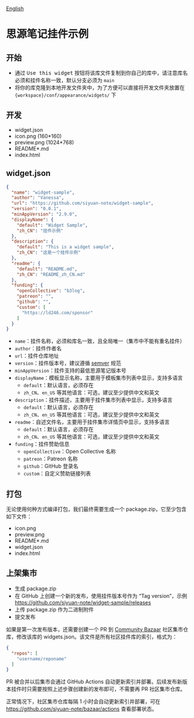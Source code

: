[English](https://github.com/siyuan-note/widget-sample/blob/main/README.md)

# 思源笔记挂件示例

## 开始

* 通过 <kbd>Use this widget</kbd> 按钮将该库文件复制到你自己的库中，请注意库名必须和挂件名称一致，默认分支必须为 `main`
* 将你的库克隆到本地开发文件夹中，为了方便可以直接将开发文件夹放置在 `{workspace}/conf/appearance/widgets/` 下

## 开发

* widget.json
* icon.png (160*160)
* preview.png (1024*768)
* README*.md
* index.html

## widget.json

```json
{
  "name": "widget-sample",
  "author": "Vanessa",
  "url": "https://github.com/siyuan-note/widget-sample",
  "version": "0.0.1",
  "minAppVersion": "2.9.0",
  "displayName": {
    "default": "Widget Sample",
    "zh_CN": "挂件示例"
  },
  "description": {
    "default": "This is a widget sample",
    "zh_CN": "这是一个挂件示例"
  },
  "readme": {
    "default": "README.md",
    "zh_CN": "README_zh_CN.md"
  },
  "funding": {
    "openCollective": "b3log",
    "patreon": "",
    "github": "",
    "custom": [
      "https://ld246.com/sponsor"
    ]
  }
}
```

* `name`：挂件名称，必须和库名一致，且全局唯一（集市中不能有重名挂件）
* `author`：挂件作者名
* `url`：挂件仓库地址
* `version`：挂件版本号，建议遵循 [semver](https://semver.org/lang/zh-CN/) 规范
* `minAppVersion`：挂件支持的最低思源笔记版本号
* `displayName`：模板显示名称，主要用于模板集市列表中显示，支持多语言
    * `default`：默认语言，必须存在
    * `zh_CN`、`en_US` 等其他语言：可选，建议至少提供中文和英文
* `description`：挂件描述，主要用于挂件集市列表中显示，支持多语言
    * `default`：默认语言，必须存在
    * `zh_CN`、`en_US` 等其他语言：可选，建议至少提供中文和英文
* `readme`：自述文件名，主要用于挂件集市详情页中显示，支持多语言
    * `default`：默认语言，必须存在
    * `zh_CN`、`en_US` 等其他语言：可选，建议至少提供中文和英文
* `funding`：挂件赞助信息
    * `openCollective`：Open Collective 名称
    * `patreon`：Patreon 名称
    * `github`：GitHub 登录名
    * `custom`：自定义赞助链接列表

## 打包

无论使用何种方式编译打包，我们最终需要生成一个 package.zip，它至少包含如下文件：

* icon.png
* preview.png
* README*.md
* widget.json
* index.html

## 上架集市

* 生成 package.zip
* 在 GitHub 上创建一个新的发布，使用挂件版本号作为 “Tag
  version”，示例 https://github.com/siyuan-note/widget-sample/releases
* 上传 package.zip 作为二进制附件
* 提交发布

如果是第一次发布版本，还需要创建一个 PR 到 [Community Bazaar](https://github.com/siyuan-note/bazaar) 社区集市仓库，修改该库的
widgets.json。该文件是所有社区挂件库的索引，格式为：

```json
{
  "repos": [
    "username/reponame"
  ]
}
```

PR 被合并以后集市会通过 GitHub Actions 自动更新索引并部署。后续发布新版本挂件时只需要按照上述步骤创建新的发布即可，不需要再
PR 社区集市仓库。

正常情况下，社区集市仓库每隔 1 小时会自动更新索引并部署，可在 https://github.com/siyuan-note/bazaar/actions 查看部署状态。
